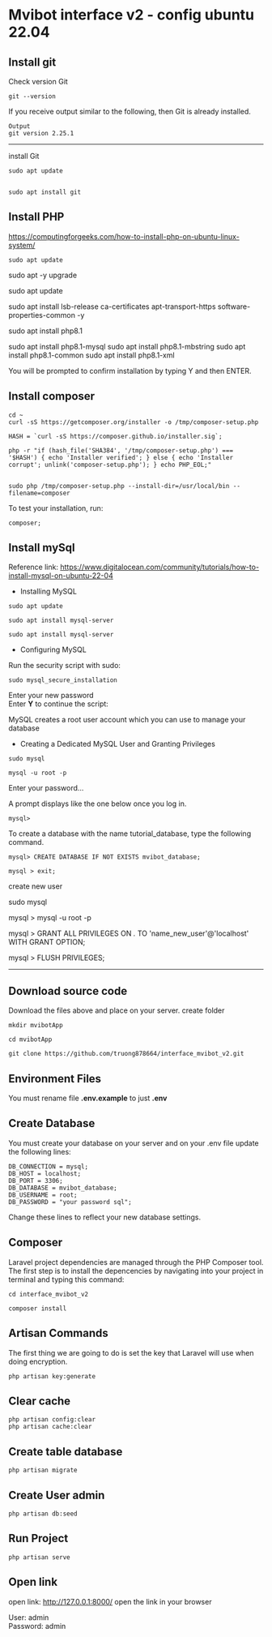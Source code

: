 # <strong>Mvibot interface v2 - config ubuntu 22.04</strong>

## <strong>Install git</strong>

Check version Git

```tsx
git --version
```

If you receive output similar to the following, then Git is already installed.

```tsx
Output
git version 2.25.1
```

---

install Git

```tsx
sudo apt update


sudo apt install git
```

## <strong>Install PHP</strong>

https://computingforgeeks.com/how-to-install-php-on-ubuntu-linux-system/

```tsx
sudo apt update
```

sudo apt -y upgrade

sudo apt update

sudo apt install lsb-release ca-certificates apt-transport-https software-properties-common -y

sudo apt install php8.1

sudo apt install php8.1-mysql
sudo apt install php8.1-mbstring
sudo apt install php8.1-common
sudo apt install php8.1-xml

You will be prompted to confirm installation by typing Y and then ENTER.

## <strong>Install composer</strong>

```tsx
cd ~
curl -sS https://getcomposer.org/installer -o /tmp/composer-setup.php
```

```tsx
HASH = `curl -sS https://composer.github.io/installer.sig`;
```

```tsx
php -r "if (hash_file('SHA384', '/tmp/composer-setup.php') === '$HASH') { echo 'Installer verified'; } else { echo 'Installer corrupt'; unlink('composer-setup.php'); } echo PHP_EOL;"
```

```tsx

sudo php /tmp/composer-setup.php --install-dir=/usr/local/bin --filename=composer
```

To test your installation, run:

```tsx
composer;
```

## <strong>Install mySql</strong>

Reference link: https://www.digitalocean.com/community/tutorials/how-to-install-mysql-on-ubuntu-22-04

-   Installing MySQL

```tsx
sudo apt update
```

```tsx
sudo apt install mysql-server
```

```tsx
sudo apt install mysql-server
```

-   Configuring MySQL

Run the security script with sudo:

```tsx
sudo mysql_secure_installation
```

Enter your new password
<br>
Enter <strong>Y</strong> to continue the script:

MySQL creates a root user account which you can use to manage your database

-   Creating a Dedicated MySQL User and Granting Privileges

```tsx
sudo mysql
```

```tsx
mysql -u root -p
```

Enter your password...

A prompt displays like the one below once you log in.

```tsx
mysql>
```

To create a database with the name tutorial_database, type the following command.

```tsx
mysql> CREATE DATABASE IF NOT EXISTS mvibot_database;
```

```tsx
mysql > exit;
```

create new user

sudo mysql

mysql > mysql -u root -p

mysql > GRANT ALL PRIVILEGES ON _._ TO 'name_new_user'@'localhost' WITH GRANT OPTION;

mysql > FLUSH PRIVILEGES;

---

## <strong>Download source code</strong>

Download the files above and place on your server.
create folder

```tsx
mkdir mvibotApp
```

```tsx
cd mvibotApp
```

```tsx
git clone https://github.com/truong878664/interface_mvibot_v2.git
```

## <strong>Environment Files</strong>

You must rename file <strong>.env.example</strong> to just <strong>.env</strong>

## <strong>Create Database</strong>

You must create your database on your server and on your .env file update the following lines:

```tsx
DB_CONNECTION = mysql;
DB_HOST = localhost;
DB_PORT = 3306;
DB_DATABASE = mvibot_database;
DB_USERNAME = root;
DB_PASSWORD = "your password sql";
```

Change these lines to reflect your new database settings.

## <strong>Composer</strong>

Laravel project dependencies are managed through the PHP Composer tool. The first step is to install the depencencies by navigating into your project in terminal and typing this command:

```tsx
cd interface_mvibot_v2
```

```tsx
composer install
```

## <strong>Artisan Commands</strong>

The first thing we are going to do is set the key that Laravel will use when doing encryption.

```tsx
php artisan key:generate
```

## <strong>Clear cache</strong>

```tsx
php artisan config:clear
php artisan cache:clear
```

## <strong>Create table database</strong>

```tsx
php artisan migrate
```

## <strong>Create User admin</strong>

```tsx
php artisan db:seed
```

## <strong>Run Project</strong>

```tsx
php artisan serve
```

## <strong>Open link</strong>

open link: http://127.0.0.1:8000/ open the link in your browser

User: admin <br>
Password: admin
